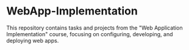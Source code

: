# WebApp-Implementation
This repository contains tasks and projects from the "Web Application Implementation" course, focusing on configuring, developing, and deploying web apps.
